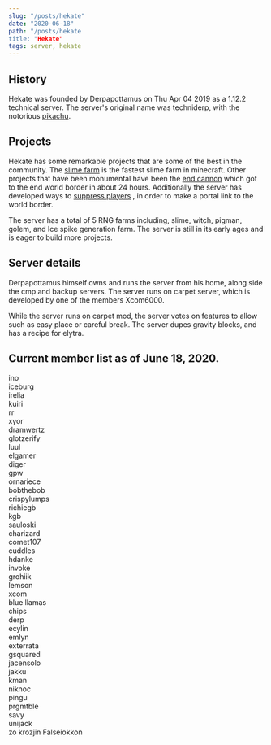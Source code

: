```yaml
---
slug: "/posts/hekate"
date: "2020-06-18"
path: "/posts/hekate
title: "Hekate"
tags: server, hekate
---
```

## History 
Hekate was founded by Derpapottamus on Thu Apr 04 2019 as a 1.12.2 technical server. The server's original name was techniderp, with the notorious [pikachu](http://4.bp.blogspot.com/-HNudsOPYIPM/UTOUnHlZ4sI/AAAAAAAAAv8/LktpN1teHLE/s1600/pika2.jpg). 

## Projects

Hekate has some remarkable projects that are some of the best in the community. The [slime farm](https://youtu.be/7ozBe803k78) is the fastest slime farm in minecraft. Other projects that have been monumental have been the [end cannon](https://youtu.be/NRZgujUiseU) which got to the end world border in about 24 hours. Additionally the server has developed ways to [suppress players](https://youtu.be/091mFU3d8m0) , in order to make a portal link to the world border. 

The server has a total of 5 RNG farms including, slime, witch, pigman, golem, and Ice spike generation farm. The server is still in its early ages and is eager to build more projects.
## Server details 
Derpapottamus himself owns and runs the server from his home, along side the cmp and backup servers. The server runs on carpet server, which is developed by one of the members Xcom6000. 

While the server runs on carpet mod, the server votes on features to allow such as easy place or careful break. The server dupes gravity blocks, and has a recipe for elytra. 

## Current member list as of June 18, 2020.
ino                    
 iceburg                    
 irelia                    
 kuiri                    
 rr                        
 xyor                    
 dramwertz                
 glotzerify                
 luul                    
 elgamer                    
 diger                    
 gpw                        
 ornariece                
 bobthebob                
 crispylumps                
 richiegb                
 kgb                        
 sauloski                
 charizard                
 comet107                
 cuddles                    
 hdanke                    
 invoke                    
 grohiik                    
 lemson                    
 xcom                    
 blue llamas                
 chips                    
 derp                    
 ecylin                    
 emlyn                    
 exterrata                
 gsquared                
 jacensolo                
 jakku                    
 kman                    
 niknoc                    
 pingu                    
 prgmtble                
 savy                    
 unijack                    
 zo
krozjin
Falseiokkon

